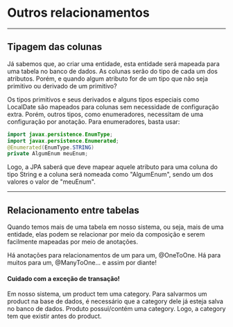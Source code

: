 # Outros relacionamentos


---
## Tipagem das colunas

Já sabemos que, ao criar uma entidade, esta entidade será mapeada para uma tabela
no banco de dados. As colunas serão do tipo de cada um dos atributos. Porém, e quando
algum atributo for de um tipo que não seja primitivo ou derivado de um primitivo?

Os tipos primitivos e seus derivados e alguns tipos especiais como LocalDate são mapeados para
colunas sem necessidade de configuração extra. Porém, outros tipos, como enumeradores, necessitam de 
uma configuração por anotação. Para enumeradores, basta usar:

```java
import javax.persistence.EnumType;
import javax.persistence.Enumerated;
@Enumerated(EnumType.STRING)
private AlgumEnum meuEnum;
```

Logo, a JPA saberá que deve mapear aquele atributo para uma coluna
do tipo String e a coluna será nomeada como "AlgumEnum", sendo um dos valores o valor de "meuEnum".


---
## Relacionamento entre tabelas

Quando temos mais de uma tabela em nosso sistema, ou seja, mais de uma entidade, elas podem se relacionar 
por meio da composição e serem facilmente mapeadas por meio de anotações.

Há anotações para relacionamentos de um para um, @OneToOne. Há para muitos para um, @ManyToOne... e assim por diante!


#### Cuidado com a exceção de transação!
Em nosso sistema, um product tem uma category. Para salvarmos um product na base de dados, é necessário que a category dele
já esteja salva no banco de dados.
Produto possui/contém uma category. Logo, a category tem que existir antes do product.
